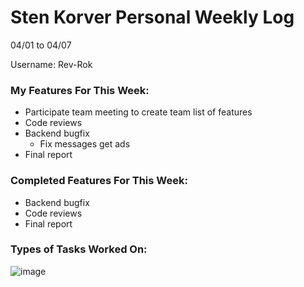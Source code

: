# Sten Korver Personal Weekly Log

04/01 to 04/07

Username: Rev-Rok

### My Features For This Week:

* Participate team meeting to create team list of features
* Code reviews
* Backend bugfix
  * Fix messages get ads
* Final report
  
### Completed Features For This Week:
* Backend bugfix
* Code reviews
* Final report

### Types of Tasks Worked On:
![image](https://github.com/COSC-499-W2023/year-long-project-team-21/assets/112997109/a644448e-1e14-4223-a8aa-e6b07aaf96ac)
